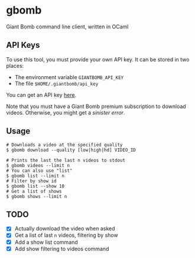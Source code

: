 # gbomb
Giant Bomb command line client, written in OCaml

## API Keys
To use this tool, you must provide your own API key. It can be stored in two places:
- The environment variable `GIANTBOMB_API_KEY`
- The file `$HOME/.giantbomb/api_key`

You can get an API key [here](https://www.giantbomb.com/api/).

Note that you must have a Giant Bomb premium subscription to download videos. Otherwise, you might get a *sinister error*.

## Usage
```shell
# Downloads a video at the specified quality
$ gbomb download --quality [low|high|hd] VIDEO_ID

# Prints the last the last n videos to stdout
$ gbomb videos --limit n
# You can also use "list"
$ gbomb list --limit n
# Filter by show id
$ gbomb list --show 10
# Get a list of shows
$ gbomb shows --limit n
```

## TODO
- [x] Actually download the video when asked
- [x] Get a list of last `n` videos, filtering by show
- [x] Add a show list command
- [x] Add show filtering to videos command
